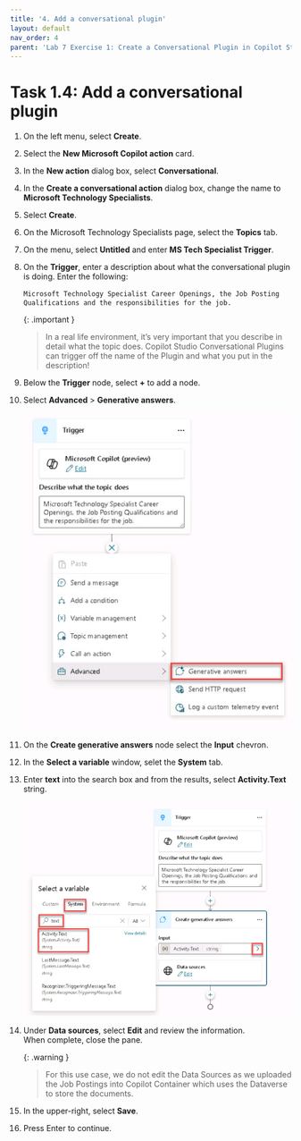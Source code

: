```yaml
---
title: '4. Add a conversational plugin'
layout: default
nav_order: 4
parent: 'Lab 7 Exercise 1: Create a Conversational Plugin in Copilot Studio'
---
```


# Task 1.4: Add a conversational plugin

 
1. On the left menu, select **Create**.

1. Select the **New Microsoft Copilot action** card.

1. In the **New action** dialog box, select **Conversational**.

1. In the **Create a conversational action** dialog box, change the name to **Microsoft Technology Specialists**.

1. Select **Create**.

1. On the Microsoft Technology Specialists page, select the **Topics** tab.

1. On the menu, select **Untitled** and enter **MS Tech Specialist Trigger**.

1. On the **Trigger**, enter a description about what the conversational plugin is doing. Enter the following:

    ```
    Microsoft Technology Specialist Career Openings, the Job Posting Qualifications and the responsibilities for the job.
    ```   

    {: .important }
    > In a real life environment, it’s very important that you describe in detail what the topic does. Copilot Studio Conversational Plugins can trigger off the name of the Plugin and what you put in the description!    

 
1. Below the **Trigger** node, select **+** to add a node. 

1. Select **Advanced** > **Generative answers**. 

    ![a9.jpg](../media/lab7/a9.jpg) 
 
1. On the **Create generative answers** node select the **Input** chevron.

1. In the **Select a variable** window, selet the **System** tab. 

1. Enter **text** into the search box and from the results, select **Activity.Text** string. 

    ![a10.jpg](../media/lab7/a10.jpg) 

1. Under **Data sources**, select **Edit** and review the information.  
   When complete, close the pane.
 
    {: .warning }
    > For this use case, we do not edit the Data Sources as we uploaded the Job Postings into Copilot Container which uses the Dataverse to store the documents. 

1. In the upper-right, select **Save**. 

1. Press Enter to continue.